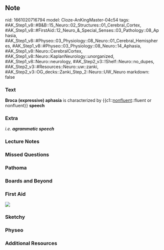 ## Note
nid: 1661020716794
model: Cloze-AnKingMaster-04c54
tags: #AK_Step1_v8::#B&B::15_Neuro::02_Structures::01_Cerebral_Cortex, #AK_Step1_v8::#FirstAid::12_Neuro_&_Special_Senses::03_Pathology::08_Aphasia, #AK_Step1_v8::#Physeo::03_Physiology::08_Neuro::01_Cerebral_Hemispheres, #AK_Step1_v8::#Physeo::03_Physiology::08_Neuro::14_Aphasia, #AK_Step1_v8::Neuro::CerebralCortex, #AK_Step1_v8::Neuro::KaplanNeurology::unorganized, #AK_Step1_v8::Neuro::neurology, #AK_Step2_v3::!Shelf::Neuro::no_dupes, #AK_Step2_v3::#Resources::Neuro::uw::zanki, #AK_Step2_v3::OG_decks::Zanki_Step_2::Neuro::UW_Neuro
markdown: false

### Text
<div>
  <b>Broca (expressive) aphasia</b> is characterized by
  {{c1::<u>nonfluent</u>::fluent or nonfluent}} <b>speech</b>
</div>

### Extra
<i>i.e.</i> <b style="font-style: italic;">agrammatic speech</b>

### Lecture Notes


### Missed Questions


### Pathoma


### Boards and Beyond


### First Aid
<img src="tmpRbAiwX.png">

### Sketchy


### Physeo


### Additional Resources

